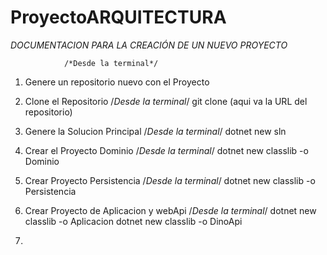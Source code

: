 # ProyectoARQUITECTURA

*DOCUMENTACION PARA LA CREACIÓN DE UN NUEVO PROYECTO*

                /*Desde la terminal*/

1) Genere un repositorio nuevo con el Proyecto

2) Clone el Repositorio
   /*Desde la terminal*/
   git clone (aqui va la URL del repositorio)

3) Genere la Solucion Principal 
   /*Desde la terminal*/
   dotnet new sln

4) Crear el Proyecto Dominio
   /*Desde la terminal*/
   dotnet new classlib -o Dominio

5) Crear Proyecto Persistencia
   /*Desde la terminal*/
   dotnet new classlib -o Persistencia

6) Crear Proyecto de Aplicacion y webApi
   /*Desde la terminal*/
   dotnet new classlib -o Aplicacion
   dotnet new classlib -o DinoApi

7)
